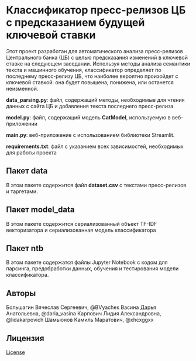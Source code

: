 # Классификатор пресс-релизов ЦБ с предсказанием будущей ключевой ставки

Этот проект разработан для автоматического анализа пресс-релизов Центрального банка (ЦБ) с целью предсказания изменений в ключевой ставке на следующем заседании. Используя методы анализа семантики текста и машинного обучения, классификатор определяет по последнему пресс-релизу ЦБ, что наиболее вероятно произойдет с ключевой ставкой: она будет повышена, понижена, или останется неизменной.

**data_parsing.py**: файл, содержащий методы, необходимые для чтения данных с сайта ЦБ и добавления текста последнего пресс-релиза

**model.py**: файл, содержащий модель **CatModel**, используемую в веб-приложении

**main.py**: веб-приложение с использованием библиотеки Streamlit.

**requirements.txt**: файл с указанием всех зависимостей, необходимых для работы проекта


## Пакет data

 В этом пакете содержится файл **dataset.csv** с текстами пресс-релизов и таргетами.

## Пакет model_data

В этом пакете содержится сериализованный объект TF-IDF векторизатора и сериализованная модель классификатора

## Пакет ntb

В этом  пакете содержатся файлы Jupyter Notebook с кодом для парсинга, предобработки данных, обучения и тестирования модели классификатора.



## Авторы

Большагин Вячеслав Сергеевич, @BVyaches
Васина Дарья Анатольевна, @daria_vasina
Карпович Лидия Александровна, @lidakarpovich
Шамьюнов Камиль Маратович, @xhcxggxx

## Лицензия

[License](https://github.com/BVyaches/CB_NLP/blob/main/LICENSE)
